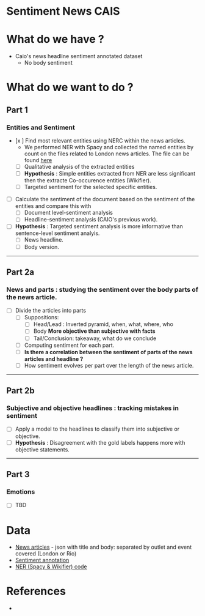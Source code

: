 # Sentiment News CAIS 


# What do we have ?
- Caio's news headline sentiment annotated dataset
  - No body sentiment

# What do we want to do ?
## Part 1 
### Entities and Sentiment
- [x ] Find most relevant entities using NERC within the news articles.
  - We performed NER with Spacy and collected the named entities by count on the files related to London news articles. The file can be found [here](outputs/round1-entities-to-be-analysed.tsv)
  - [ ] Qualitative analysis of the extracted entities
  - [ ] **Hypothesis** : Simple entities extracted from NER are less significant then the extracte Co-occurence entities (Wikifier).
  - [ ] Targeted sentiment for the selected specific entities.
- [ ] Calculate the sentiment of the document based on the sentiment of the entities and compare this with
  - [ ] Document level-sentiment analysis
  - [ ] Headline-sentiment analysis (CAIO's previous work).
- [ ] **Hypothesis** : Targeted sentiment analysis is more informative than sentence-level sentiment analyis.
  - [ ] News headline.
  - [ ] Body version.
---
## Part 2a
### News and parts : studying the sentiment over the body parts of the news article.
- [ ] Divide the articles into parts
  - [ ] Suppositions:
    - [ ] Head/Lead : Inverted pyramid, when, what, where, who
    - [ ] Body **More objective than subjective with facts**
    - [ ] Tail/Conclusion: takeaway, what do we conclude
  - [ ] Computing sentiment for each part.
  - [ ] **Is there a correlation between the sentiment of parts of the news articles and headline ?**
  - [ ] How sentiment evolves per part over the length of the news article.
---
## Part 2b
### Subjective and objective headlines : tracking mistakes in sentiment
- [ ] Apply a model to the headlines to classify them into subjective or objective.
- [ ] **Hypothesis** : Disagreement with the gold labels happens more with objective statements.

---
## Part 3
### Emotions
- [ ] TBD

# Data
- [News articles](https://github.com/caiocmello/sentiment-news-CAIS/tree/main/json_data_english) - json with title and body: separated by outlet and event covered (London or Rio)
- [Sentiment annotation](https://zenodo.org/record/6323964)
- [NER (Spacy & Wikifier) code](https://github.com/caiocmello/sentiment-news-CAIS/tree/main/news-cartography-analysis-main)
  
# References
- 
